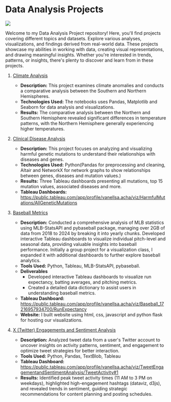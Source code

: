 # Data Analysis Projects
![](https://cdn.pixabay.com/photo/2024/04/05/05/17/technology-8676538_1280.jpg)

Welcome to my Data Analysis Project repository! Here, you'll find projects covering different topics and datasets. Explore various analyses, visualizations, and findings derived from real-world data. These projects showcase my abilities in working with data, creating visual representations, and drawing meaningful insights. Whether you're interested in trends, patterns, or insights, there's plenty to discover and learn from in these projects.

1. [Climate Analysis](https://github.com/v-acha/Data_Analysis_Projects/tree/main/Climate_Analysis)
   - **Description:** This project examines climate anomalies and conducts a comparative analysis between the Southern and Northern Hemispheres.
   - **Technologies Used:** The notebooks uses Pandas, Matplotlib and Seaborn for data analysis and visualizations.
   - **Results:** The comparative analysis between the Northern and Southern Hemisphere revealed significant differences in temperature patterns, with the Northern Hemisphere generally experiencing higher temperatures.

2. [Clinical Disease Analysis](https://github.com/v-acha/Data_Analysis_Projects/tree/main/Climate_Analysis)
   - **Description:** This project focuses on analyzing and visualizing harmful genetic mutations to understand their relationships with diseases and genes.
   - **Technologies Used:** Python(Pandas for preprocessing and cleaning, Altair and NetworkX for network graphs to show relationships between genes, diseases and mutation values.)
   - **Results:** Three Tableau dashboards presenting all mutations, top 15 mutation values, associated diseases and more. 
   - **Tableau Dashboards:** https://public.tableau.com/app/profile/vanellsa.acha/viz/HarmfulMutations/AllGeneticMutations 

3. [Baseball Metrics](https://github.com/v-acha/Data_Analysis_Projects/tree/main/Climate_Analysis)
   - **Description:** Conducted a comprehensive analysis of MLB statistics using MLB-StatsAPI and pybaseball package, managing over 2GB of data from 2018 to 2024 by breaking it into yearly chunks. Developed interactive Tableau dashboards to visualize individual pitch-level and seasonal data, providing valuable insights into baseball performance. Initially a group project for a visualization class, I expanded it with additional dashboards to further explore baseball analytics.
   - **Tools Used:** Python, Tableau, MLB-StatsAPI, pybaseball.
   - **Deliverables**
      - Developed interactive Tableau dashboards to visualize run expectancy, batting averages, and pitching metrics.
      - Created a detailed data dictionary to assist users in understanding baseball metrics.
   - **Tableau Dashboard:** https://public.tableau.com/app/profile/vanellsa.acha/viz/Baseball_17216957934700/RunExpectancy 
   - **Website:** I built website using html, css, javascript and python flask for hosting our visualizations. 

4. [X (Twitter) Engagements and Sentiment Analysis]()
   - **Description:** Analyzed tweet data from a user's Twitter account to uncover insights on activity patterns, sentiment, and engagement to optimize tweet strategies for better interaction.
   - **Tools Used:** Python, Pandas, TextBlob, Tableau
   - **Tableau Dashboard:** https://public.tableau.com/app/profile/vanellsa.acha/viz/TweetEngagementandSentimentAnalysis/TweetActivity#1
   - **Results:** Identified peak tweet activity times (11 AM to 3 PM on weekdays), highlighted high-engagement hashtags (dataviz, d3js), and revealed trends in sentiment, guiding strategic recommendations for content planning and posting schedules.